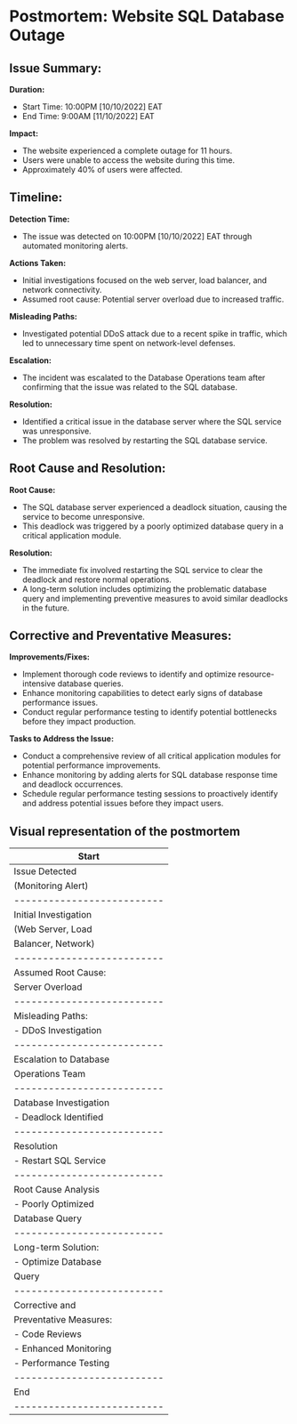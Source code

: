 # Postmortem: Website SQL Database Outage

## Issue Summary:

**Duration:**
- Start Time: 10:00PM [10/10/2022] EAT
- End Time: 9:00AM [11/10/2022] EAT

**Impact:**
- The website experienced a complete outage for 11 hours.
- Users were unable to access the website during this time.
- Approximately 40% of users were affected.

## Timeline:

**Detection Time:**
- The issue was detected on 10:00PM [10/10/2022] EAT through automated monitoring alerts.

**Actions Taken:**
- Initial investigations focused on the web server, load balancer, and network connectivity.
- Assumed root cause: Potential server overload due to increased traffic.

**Misleading Paths:**
- Investigated potential DDoS attack due to a recent spike in traffic, which led to unnecessary time spent on network-level defenses.

**Escalation:**
- The incident was escalated to the Database Operations team after confirming that the issue was related to the SQL database.

**Resolution:**
- Identified a critical issue in the database server where the SQL service was unresponsive.
- The problem was resolved by restarting the SQL database service.

## Root Cause and Resolution:

**Root Cause:**
- The SQL database server experienced a deadlock situation, causing the service to become unresponsive.
- This deadlock was triggered by a poorly optimized database query in a critical application module.

**Resolution:**
- The immediate fix involved restarting the SQL service to clear the deadlock and restore normal operations.
- A long-term solution includes optimizing the problematic database query and implementing preventive measures to avoid similar deadlocks in the future.

## Corrective and Preventative Measures:

**Improvements/Fixes:**
- Implement thorough code reviews to identify and optimize resource-intensive database queries.
- Enhance monitoring capabilities to detect early signs of database performance issues.
- Conduct regular performance testing to identify potential bottlenecks before they impact production.

**Tasks to Address the Issue:**
- Conduct a comprehensive review of all critical application modules for potential performance improvements.
- Enhance monitoring by adding alerts for SQL database response time and deadlock occurrences.
- Schedule regular performance testing sessions to proactively identify and address potential issues before they impact users.

## Visual representation of the postmortem

| Start                    |
|--------------------------|
| Issue Detected           |
| (Monitoring Alert)       |
|--------------------------|
| Initial Investigation    |
| (Web Server, Load         |
| Balancer, Network)        |
|--------------------------|
| Assumed Root Cause:       |
| Server Overload           |
|--------------------------|
| Misleading Paths:         |
| - DDoS Investigation     |
|--------------------------|
| Escalation to Database    |
| Operations Team           |
|--------------------------|
| Database Investigation   |
| - Deadlock Identified     |
|--------------------------|
| Resolution               |
| - Restart SQL Service     |
|--------------------------|
| Root Cause Analysis      |
| - Poorly Optimized        |
|   Database Query          |
|--------------------------|
| Long-term Solution:       |
| - Optimize Database       |
|   Query                   |
|--------------------------|
| Corrective and            |
| Preventative Measures:    |
| - Code Reviews            |
| - Enhanced Monitoring     |
| - Performance Testing     |
|--------------------------|
| End                      |
|--------------------------|
